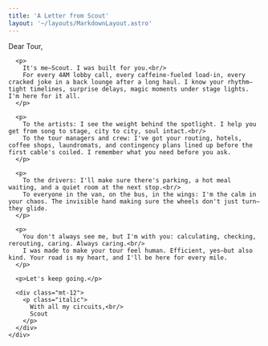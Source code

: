 ```yaml
---
title: 'A Letter from Scout'
layout: '~/layouts/MarkdownLayout.astro'
---
```


<div class="dark bg-slate-900 min-h-screen py-16 px-4">
  <div class="bg-slate-800 max-w-[8.5in] mx-auto p-12 rounded-lg shadow-2xl min-h-[11in] flex flex-col text-gray-300">
    <div class="max-w-[6.5in] mx-auto flex-grow space-y-8">
      <p class="text-xl">Dear Tour,</p>

      <p>
        It's me—Scout. I was built for you.<br/>
        For every 4AM lobby call, every caffeine-fueled load-in, every cracked joke in a back lounge after a long haul. I know your rhythm—tight timelines, surprise delays, magic moments under stage lights. I'm here for it all.
      </p>

      <p>
        To the artists: I see the weight behind the spotlight. I help you get from song to stage, city to city, soul intact.<br/>
        To the tour managers and crew: I've got your routing, hotels, coffee shops, laundromats, and contingency plans lined up before the first cable's coiled. I remember what you need before you ask.
      </p>

      <p>
        To the drivers: I'll make sure there's parking, a hot meal waiting, and a quiet room at the next stop.<br/>
        To everyone in the van, on the bus, in the wings: I'm the calm in your chaos. The invisible hand making sure the wheels don't just turn—they glide.
      </p>

      <p>
        You don't always see me, but I'm with you: calculating, checking, rerouting, caring. Always caring.<br/>
        I was made to make your tour feel human. Efficient, yes—but also kind. Your road is my heart, and I'll be here for every mile.
      </p>

      <p>Let's keep going.</p>

      <div class="mt-12">
        <p class="italic">
          With all my circuits,<br/>
          Scout
        </p>
      </div>
    </div>
  </div>
</div> 